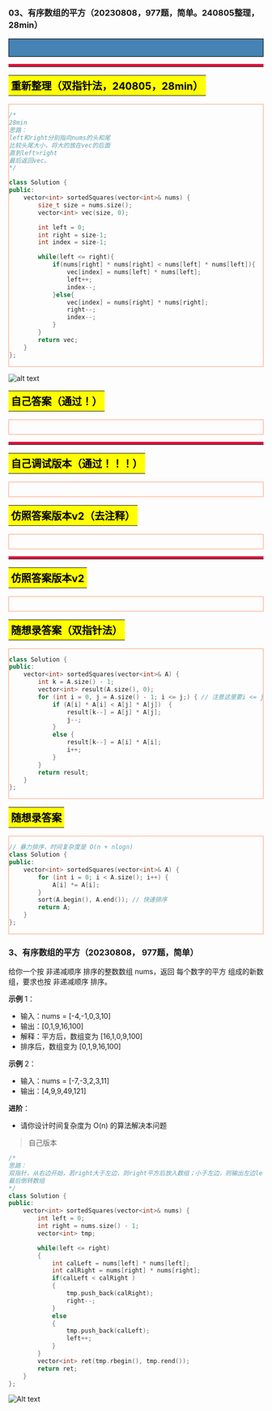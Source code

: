 ### 03、有序数组的平方（20230808，977题，简单。240805整理，28min）
<div style="border: 1px solid black; padding: 10px; background-color: SteelBlue;">



  </p>
</div>

<hr style="border-top: 5px solid #DC143C;">
<table>
  <tr>
    <td bgcolor="Yellow" style="padding: 5px; border: 0px solid black;">
      <span style="font-weight: bold; font-size: 20px;color: black;">
      重新整理（双指针法，240805，28min）
      </span>
    </td>
  </tr>
</table>
<div style="padding: 0px; border: 1.5px solid LightSalmon; margin-bottom: 10px;">

```C++
/*
28min
思路：
left和right分别指向nums的头和尾
比较头尾大小，将大的放在vec的后面
直到left>right
最后返回vec。
*/

class Solution {
public:
    vector<int> sortedSquares(vector<int>& nums) {
        size_t size = nums.size();
        vector<int> vec(size, 0);

        int left = 0;
        int right = size-1;
        int index = size-1;

        while(left <= right){
            if(nums[right] * nums[right] < nums[left] * nums[left]){
                vec[index] = nums[left] * nums[left];
                left++;
                index--;
            }else{
                vec[index] = nums[right] * nums[right];
                right--;
                index--;
            }
        }
        return vec;
    }
};

```

</div>

![alt text](9fb1eb5302505c03218ee212faf84fc.png)

<table>
  <tr>
    <td bgcolor="Yellow" style="padding: 5px; border: 0px solid black;">
      <span style="font-weight: bold; font-size: 20px;color: black;">
      自己答案（通过！）
      </span>
    </td>
  </tr>
</table>

<div style="padding: 0px; border: 1.5px solid LightSalmon; margin-bottom: 10px">

```C++


```
</div>

<hr style="border-top: 5px solid #DC143C;">

<table>
  <tr>
    <td bgcolor="Yellow" style="padding: 5px; border: 0px solid black;">
      <span style="font-weight: bold; font-size: 20px;color: black;">
      自己调试版本（通过！！！）
      </span>
    </td>
  </tr>
</table>

<div style="padding: 0px; border: 1.5px solid LightSalmon; margin-bottom: 10px">

```C++


```
</div>

<table>
  <tr>
    <td bgcolor="Yellow" style="padding: 5px; border: 0px solid black;">
      <span style="font-weight: bold; font-size: 20px;color: black;">
      仿照答案版本v2（去注释）
      </span>
    </td>
  </tr>
</table>

<div style="padding: 0px; border: 1.5px solid LightSalmon; margin-bottom: 10px">

```C++


```
</div>

<hr style="border-top: 5px solid #DC143C;">

<table>
  <tr>
    <td bgcolor="Yellow" style="padding: 5px; border: 0px solid black;">
      <span style="font-weight: bold; font-size: 20px;color: black;">
      仿照答案版本v2
      </span>
    </td>
  </tr>
</table>

<div style="padding: 0px; border: 1.5px solid LightSalmon; margin-bottom: 10px">

```C++


```
</div>

<table>
  <tr>
    <td bgcolor="Yellow" style="padding: 5px; border: 0px solid black;">
      <span style="font-weight: bold; font-size: 20px;color: black;">
      随想录答案（双指针法）
      </span>
    </td>
  </tr>
</table>

<div style="padding: 0px; border: 1.5px solid LightSalmon; margin-bottom: 10px">

```C++
class Solution {
public:
    vector<int> sortedSquares(vector<int>& A) {
        int k = A.size() - 1;
        vector<int> result(A.size(), 0);
        for (int i = 0, j = A.size() - 1; i <= j;) { // 注意这里要i <= j，因为最后要处理两个元素
            if (A[i] * A[i] < A[j] * A[j])  {
                result[k--] = A[j] * A[j];
                j--;
            }
            else {
                result[k--] = A[i] * A[i];
                i++;
            }
        }
        return result;
    }
};
```
</div>

<table>
  <tr>
    <td bgcolor="Yellow" style="padding: 5px; border: 0px solid black;">
      <span style="font-weight: bold; font-size: 20px;color: black;">
      随想录答案
      </span>
    </td>
  </tr>
</table>

<div style="padding: 0px; border: 1.5px solid LightSalmon; margin-bottom: 10px">

```C++
// 暴力排序，时间复杂度是 O(n + nlogn)
class Solution {
public:
    vector<int> sortedSquares(vector<int>& A) {
        for (int i = 0; i < A.size(); i++) {
            A[i] *= A[i];
        }
        sort(A.begin(), A.end()); // 快速排序
        return A;
    }
};
```
</div>

### 3、有序数组的平方（20230808， 977题，简单）
给你一个按 非递减顺序 排序的整数数组 nums，返回 每个数字的平方 组成的新数组，要求也按 非递减顺序 排序。

**示例** 1：
- 输入：nums = [-4,-1,0,3,10]
- 输出：[0,1,9,16,100]
- 解释：平方后，数组变为 [16,1,0,9,100]
- 排序后，数组变为 [0,1,9,16,100]

**示例** 2：
- 输入：nums = [-7,-3,2,3,11]
- 输出：[4,9,9,49,121]  

**进阶**：

- 请你设计时间复杂度为 O(n) 的算法解决本问题
>自己版本
```C++
/*
思路：
双指针，从右边开始，若right大于左边，则right平方后放入数组；小于左边，则输出左边left的平方，直至left = right。
最后倒转数组
*/
class Solution {
public:
    vector<int> sortedSquares(vector<int>& nums) {
        int left = 0;
        int right = nums.size() - 1;
        vector<int> tmp;

        while(left <= right)
        {
            int calLeft = nums[left] * nums[left];
            int calRight = nums[right] * nums[right];
            if(calLeft < calRight )
            {
                tmp.push_back(calRight);
                right--;
            }
            else
            {
                tmp.push_back(calLeft);
                left++; 
            }
        }
        vector<int> ret(tmp.rbegin(), tmp.rend());
        return ret;
    }
};
```
![Alt text](image-18.png)
